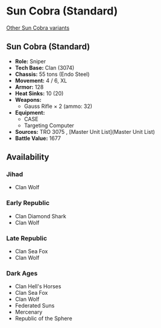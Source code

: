 # Sun Cobra (Standard) 

[Other Sun Cobra variants](../sun_cobra.md) 

## Sun Cobra (Standard) 

- **Role:** Sniper 
- **Tech Base:** Clan (3074) 
- **Chassis:** 55 tons (Endo Steel) 
- **Movement:** 4 / 6, XL 
- **Armor:** 128 
- **Heat Sinks:** 10 (20) 
- **Weapons:** 
  - Gauss Rifle × 2 (ammo: 32) 
- **Equipment:** 
  - CASE 
  - Targeting Computer 
- **Sources:** TRO 3075 , [Master Unit List](Master Unit List) 
- **Battle Value:** 1677 

## Availability 

### Jihad 

- Clan Wolf 

### Early Republic 

- Clan Diamond Shark 
- Clan Wolf 

### Late Republic 

- Clan Sea Fox 
- Clan Wolf 

### Dark Ages 

- Clan Hell's Horses 
- Clan Sea Fox 
- Clan Wolf 
- Federated Suns 
- Mercenary 
- Republic of the Sphere 

